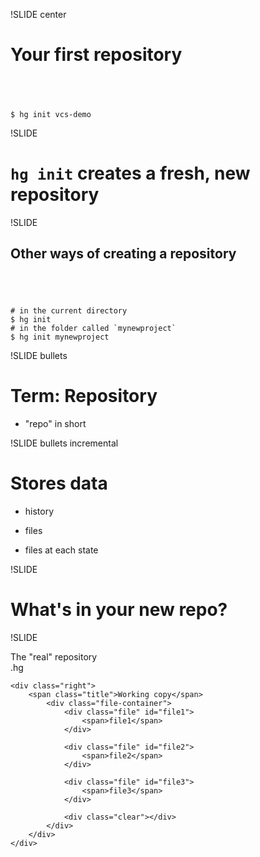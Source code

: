 !SLIDE center

# Your first repository #

## <br />

	$ hg init vcs-demo

!SLIDE

# `hg init` creates a fresh, new repository

!SLIDE

## Other ways of creating a repository

## <br />

	# in the current directory
	$ hg init
	# in the folder called `mynewproject`
	$ hg init mynewproject

!SLIDE bullets

# Term: Repository #

* "repo" in short

!SLIDE bullets incremental

# Stores data #

- history

- files

- files at each state

!SLIDE

# What's in your new repo?

!SLIDE

<div id="repo-diagram">
	<div class="left">
		<span class="title">The "real" repository</span>
		<div class="hg">
			<span class="text">.hg</span>
		</div>
	</div>

	<div class="right">
		<span class="title">Working copy</span>
			<div class="file-container">
				<div class="file" id="file1">
					<span>file1</span>
				</div>

				<div class="file" id="file2">
					<span>file2</span>
				</div>

				<div class="file" id="file3">
					<span>file3</span>
				</div>

				<div class="clear"></div>
			</div>
		</div>
	</div>
</div>

